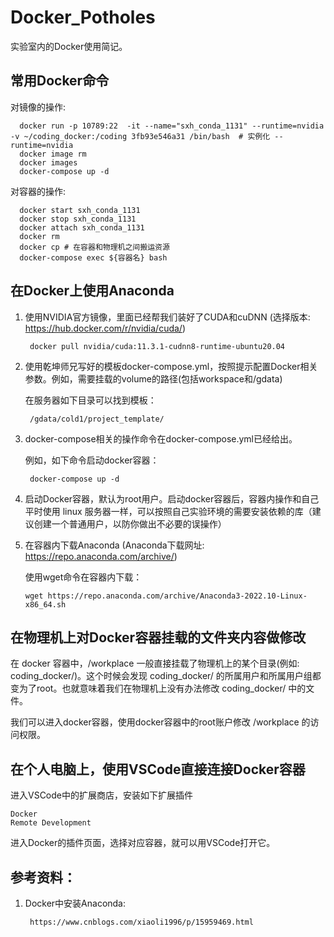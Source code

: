 # Docker_Potholes 
实验室内的Docker使用简记。


## 常用Docker命令

对镜像的操作:

      docker run -p 10789:22  -it --name="sxh_conda_1131" --runtime=nvidia -v ~/coding_docker:/coding 3fb93e546a31 /bin/bash  # 实例化 --runtime=nvidia
      docker image rm
      docker images
      docker-compose up -d

对容器的操作:

      docker start sxh_conda_1131
      docker stop sxh_conda_1131
      docker attach sxh_conda_1131
      docker rm
      docker cp # 在容器和物理机之间搬运资源
      docker-compose exec ${容器名} bash

## 在Docker上使用Anaconda

1. 使用NVIDIA官方镜像，里面已经帮我们装好了CUDA和cuDNN (选择版本: https://hub.docker.com/r/nvidia/cuda/)

        docker pull nvidia/cuda:11.3.1-cudnn8-runtime-ubuntu20.04

2. 使用乾坤师兄写好的模板docker-compose.yml，按照提示配置Docker相关参数。例如，需要挂载的volume的路径(包括workspace和/gdata)
   
   在服务器如下目录可以找到模板：
    
        /gdata/cold1/project_template/

3. docker-compose相关的操作命令在docker-compose.yml已经给出。

    例如，如下命令启动docker容器：

        docker-compose up -d

4. 启动Docker容器，默认为root用户。启动docker容器后，容器内操作和自己平时使用 linux 服务器一样，可以按照自己实验环境的需要安装依赖的库（建议创建一个普通用户，以防你做出不必要的误操作）

5. 在容器内下载Anaconda (Anaconda下载网址: https://repo.anaconda.com/archive/)

   使用wget命令在容器内下载：

       wget https://repo.anaconda.com/archive/Anaconda3-2022.10-Linux-x86_64.sh

## 在物理机上对Docker容器挂载的文件夹内容做修改

在 docker 容器中，/workplace 一般直接挂载了物理机上的某个目录(例如: coding_docker/)。这个时候会发现 coding_docker/ 的所属用户和所属用户组都变为了root。也就意味着我们在物理机上没有办法修改 coding_docker/ 中的文件。

我们可以进入docker容器，使用docker容器中的root账户修改 /workplace 的访问权限。

## 在个人电脑上，使用VSCode直接连接Docker容器

进入VSCode中的扩展商店，安装如下扩展插件

    Docker
    Remote Development

进入Docker的插件页面，选择对应容器，就可以用VSCode打开它。

## 参考资料：
1. Docker中安装Anaconda:

        https://www.cnblogs.com/xiaoli1996/p/15959469.html
